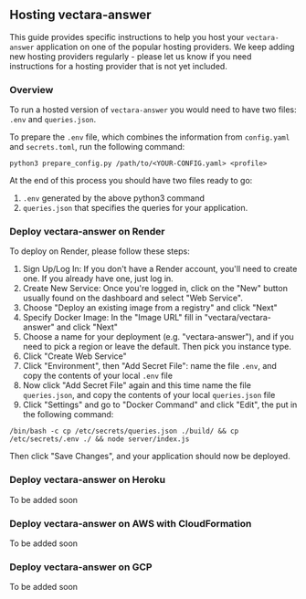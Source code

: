 ## Hosting vectara-answer

This guide provides specific instructions to help you host your `vectara-answer` application on one of the popular hosting providers.
We keep adding new hosting providers regularly - please let us know if you need instructions for a hosting provider that is not yet included.

### Overview

To run a hosted version of `vectara-answer` you would need to have two files: `.env` and `queries.json`.

To prepare the `.env` file, which combines the information from `config.yaml` and `secrets.toml`, run the following command:

`python3 prepare_config.py /path/to/<YOUR-CONFIG.yaml> <profile>`

At the end of this process you should have two files ready to go:
1. `.env` generated by the above python3 command
2. `queries.json` that specifies the queries for your application.

### Deploy vectara-answer on Render

To deploy on Render, please follow these steps:

1. Sign Up/Log In: If you don't have a Render account, you'll need to create one. If you already have one, just log in.
2. Create New Service: Once you're logged in, click on the "New" button usually found on the dashboard and select "Web Service".
3. Choose "Deploy an existing image from a registry" and click "Next"
4. Specify Docker Image: In the "Image URL" fill in "vectara/vectara-answer" and click "Next"
5. Choose a name for your deployment (e.g. "vectara-answer"), and if you need to pick a region or leave the default. Then pick you instance type.
6. Click "Create Web Service"
7. Click "Environment", then "Add Secret File": name the file `.env`, and copy the contents of your local `.env` file
8. Now click "Add Secret File" again and this time name the file `queries.json`, and copy the contents of your local `queries.json` file
9. Click "Settings" and go to "Docker Command" and click "Edit", the put in the following command: 

`/bin/bash -c cp /etc/secrets/queries.json ./build/ && cp /etc/secrets/.env ./ && node server/index.js`

Then click "Save Changes", and your application should now be deployed.

### Deploy vectara-answer on Heroku

To be added soon

### Deploy vectara-answer on AWS with CloudFormation

To be added soon

### Deploy vectara-answer on GCP

To be added soon



